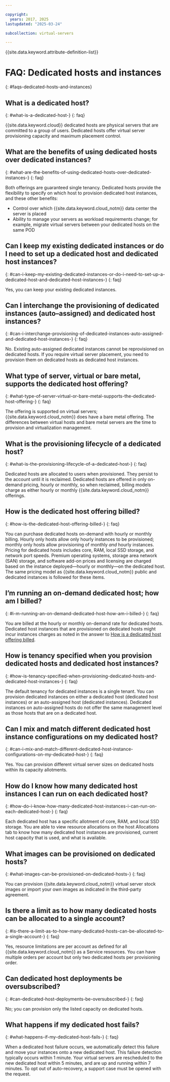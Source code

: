 ```yaml
---

copyright:
  years: 2017, 2025
lastupdated: "2025-03-24"

subcollection: virtual-servers

---
```


{{site.data.keyword.attribute-definition-list}}

# FAQ: Dedicated hosts and instances
{: #faqs-dedicated-hosts-and-instances}

## What is a dedicated host?
{: #what-is-a-dedicated-host-}
{: faq}

{{site.data.keyword.cloud}} dedicated hosts are physical servers that are committed to a group of users. Dedicated hosts offer virtual server provisioning capacity and maximum placement control.

## What are the benefits of using dedicated hosts over dedicated instances?
{: #what-are-the-benefits-of-using-dedicated-hosts-over-dedicated-instances-}
{: faq}

Both offerings are guaranteed single tenancy. Dedicated hosts provide the flexibility to specify on which host to provision dedicated host instances, and these other benefits:

* Control over which {{site.data.keyword.cloud_notm}} data center the server is placed
* Ability to manage your servers as workload requirements change; for example, migrate virtual servers between your dedicated hosts on the same POD

## Can I keep my existing dedicated instances or do I need to set up a dedicated host and dedicated host instances?
{: #can-i-keep-my-existing-dedicated-instances-or-do-i-need-to-set-up-a-dedicated-host-and-dedicated-host-instances-}
{: faq}

Yes, you can keep your existing dedicated instances.

## Can I interchange the provisioning of dedicated instances (auto–assigned) and dedicated host instances?
{: #can-i-interchange-provisioning-of-dedicated-instances-auto-assigned-and-dedicated-host-instances-}
{: faq}

No. Existing auto-assigned dedicated instances cannot be reprovisioned on dedicated hosts. If you require virtual server placement, you need to provision them on dedicated hosts as dedicated host instances.

## What type of server, virtual or bare metal, supports the dedicated host offering?
{: #what-type-of-server-virtual-or-bare-metal-supports-the-dedicated-host-offering-}
{: faq}

The offering is supported on virtual servers; {{site.data.keyword.cloud_notm}} does have a bare metal offering. The differences between virtual hosts and bare metal servers are the time to provision and virtualization management.

## What is the provisioning lifecycle of a dedicated host?
{: #what-is-the-provisioning-lifecycle-of-a-dedicated-host-}
{: faq}

Dedicated hosts are allocated to users when provisioned. They persist to the account until it is reclaimed. Dedicated hosts are offered in only on-demand pricing, hourly or monthly, so when reclaimed, billing models charge as either hourly or monthly {{site.data.keyword.cloud_notm}} offerings.

## How is the dedicated host offering billed?
{: #how-is-the-dedicated-host-offering-billed-}
{: faq}

You can purchase dedicated hosts on-demand with hourly or monthly billing. Hourly only hosts allow only hourly instances to be provisioned; monthly only hosts allow provisioning of monthly *and* hourly instances. Pricing for dedicated hosts includes core, RAM, local SSD storage, and network port speeds. Premium operating systems, storage area network (SAN) storage, and software add-on prices and licensing are charged based on the instance deployed—hourly or monthly—on the dedicated host. The same pricing model as {{site.data.keyword.cloud_notm}} public and dedicated instances is followed for these items.

## I’m running an on-demand dedicated host; how am I billed?
{: #i-m-running-an-on-demand-dedicated-host-how-am-i-billed-}
{: faq}

You are billed at the hourly or monthly on-demand rate for dedicated hosts. Dedicated host instances that are provisioned on dedicated hosts might incur instances charges as noted in the answer to [How is a dedicated host offering billed](#how-is-the-dedicated-host-offering-billed-).

## How is tenancy specified when you provision dedicated hosts and dedicated host instances?
{: #how-is-tenancy-specified-when-provisioning-dedicated-hosts-and-dedicated-host-instances-}
{: faq}

The default tenancy for dedicated instances is a single tenant. You can provision dedicated instances on either a dedicated host (dedicated host instances) or an auto-assigned host (dedicated instances). Dedicated instances on auto-assigned hosts do not offer the same management level as those hosts that are on a dedicated host.

## Can I mix and match different dedicated host instance configurations on my dedicated host?
{: #can-i-mix-and-match-different-dedicated-host-instance-configurations-on-my-dedicated-host-}
{: faq}

Yes. You can provision different virtual server sizes on dedicated hosts within its capacity allotments.

## How do I know how many dedicated host instances I can run on each dedicated host?
{: #how-do-i-know-how-many-dedicated-host-instances-i-can-run-on-each-dedicated-host-}
{: faq}

Each dedicated host has a specific allotment of core, RAM, and local SSD storage. You are able to view resource allocations on the host Allocations tab to know how many dedicated host instances are provisioned, current host capacity that is used, and what is available.

## What images can be provisioned on dedicated hosts?
{: #what-images-can-be-provisioned-on-dedicated-hosts-}
{: faq}

You can provision {{site.data.keyword.cloud_notm}} virtual server stock images or import your own images as indicated in the third-party agreement.

## Is there a limit as to how many dedicated hosts can be allocated to a single account?
{: #is-there-a-limit-as-to-how-many-dedicated-hosts-can-be-allocated-to-a-single-account-}
{: faq}

Yes, resource limitations are per account as defined for all {{site.data.keyword.cloud_notm}} as a Service resources. You can have multiple orders per account but only two dedicated hosts per provisioning order.

## Can dedicated host deployments be oversubscribed?
{: #can-dedicated-host-deployments-be-oversubscribed-}
{: faq}

No; you can provision only the listed capacity on dedicated hosts.

## What happens if my dedicated host fails?
{: #what-happens-if-my-dedicated-host-fails-}
{: faq}

When a dedicated host failure occurs, we automatically detect this failure and move your instances onto a new dedicated host. This failure detection typically occurs within 1 minute. Your virtual servers are rescheduled to the new dedicated host within 5 minutes, and are up and running within 7 minutes. To opt out of auto-recovery, a support case must be opened with the request.
